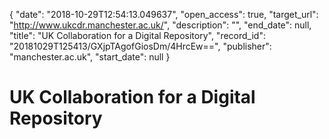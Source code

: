 {
  "date": "2018-10-29T12:54:13.049637", 
  "open_access": true, 
  "target_url": "http://www.ukcdr.manchester.ac.uk/", 
  "description": "", 
  "end_date": null, 
  "title": "UK Collaboration for a Digital Repository", 
  "record_id": "20181029T125413/GXjpTAgofGiosDm/4HrcEw==", 
  "publisher": "manchester.ac.uk", 
  "start_date": null
}

# UK Collaboration for a Digital Repository

